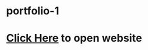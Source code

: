 # portfolio-1
<h1><a href="https://harsh-goel.github.io/portfolio-1/">Click Here</a> to open website</h1>
